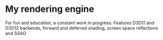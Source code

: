 # My rendering engine

For fun and education, a constant work in progress. Features D3D11 and D3D12 backends, forward and deferred shading, screen space reflections and SSAO
